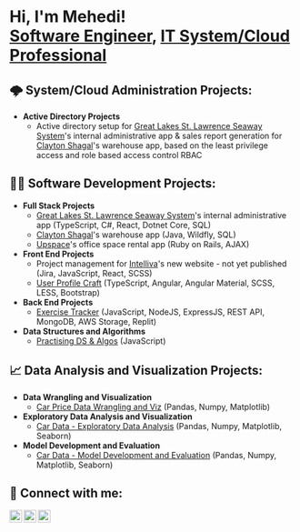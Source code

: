 <h1>Hi, I'm Mehedi! <br/><a href="https://github.com/MehediEhteshum">Software Engineer</a>, <a href="https://www.linkedin.com/in/mehediehteshum/">IT System/Cloud Professional</a></h1>

<h2>🌩️ System/Cloud Administration Projects:</h2>

- <b>Active Directory Projects</b>
  - Active directory setup for [Great Lakes St. Lawrence Seaway System](https://greatlakes-seaway.com/en/)'s internal administrative app & sales report generation for [Clayton Shagal](https://claytonshagal.com/ca/en/home.html)'s warehouse app, based on the least privilege access and role based access control RBAC 

<h2>👨‍💻 Software Development Projects:</h2>

- <b>Full Stack Projects</b>
  - [Great Lakes St. Lawrence Seaway System](https://greatlakes-seaway.com/en/)'s internal administrative app (TypeScript, C#, React, Dotnet Core, SQL)
  - [Clayton Shagal](https://claytonshagal.com/ca/en/home.html)'s warehouse app (Java, Wildfly, SQL)
  - [Upspace](https://upspace.ca/)'s office space rental app (Ruby on Rails, AJAX)
- <b>Front End Projects</b>
  - Project management for [Intelliva](https://intelliva.ca/)'s new website - not yet published (Jira, JavaScript, React, SCSS)
  - [User Profile Craft](https://github.com/MehediEhteshum/Craft-Project) (TypeScript, Angular, Angular Material, SCSS, LESS, Bootstrap)
- <b>Back End Projects</b>
  - [Exercise Tracker](https://github.com/MehediEhteshum/FCC-ExerciseTracker) (JavaScript, NodeJS, ExpressJS, REST API, MongoDB, AWS Storage, Replit)
- <b>Data Structures and Algorithms</b>
  - [Practising DS & Algos](https://github.com/MehediEhteshum/AlgoChallenges-JS) (JavaScript)

<h2>📈 Data Analysis and Visualization Projects:</h2>

- <b>Data Wrangling and Visualization</b>
  - [Car Price Data Wrangling and Viz](https://github.com/MehediEhteshum/CarPriceDataWranglingViz/blob/master/CarPrice-DataWrangling%26Viz.ipynb) (Pandas, Numpy, Matplotlib)
- <b>Exploratory Data Analysis and Visualization</b>
  - [Car Data - Exploratory Data Analysis](https://github.com/MehediEhteshum/CarDataExploratoryAnalysisViz/blob/master/CarData-EDA%26Viz.ipynb) (Pandas, Numpy, Matplotlib, Seaborn)
- <b>Model Development and Evaluation</b>
  - [Car Data - Model Development and Evaluation](https://github.com/MehediEhteshum/CarDataModelDevEvaluation/blob/master/CarData-MDE.ipynb) (Pandas, Numpy, Matplotlib, Seaborn)

<h2> 🤳 Connect with me:</h2>

[<img align="left" alt="MehediEhteshum | LinkedIn" width="22px" src="https://cdn.jsdelivr.net/npm/simple-icons@v3/icons/linkedin.svg" />][linkedin]
[<img align="left" alt="MehediEhteshum | Twitter" width="22px" src="https://cdn.jsdelivr.net/npm/simple-icons@v3/icons/twitter.svg" />][twitter]
<!--
[<img align="left" alt="MehediEhteshum | Facebook" width="22px" src="https://cdn.jsdelivr.net/npm/simple-icons@v3/icons/facebook.svg" />][facebook]
-->
[<img align="left" alt="MehediEhteshum | Instagram" width="22px" src="https://cdn.jsdelivr.net/npm/simple-icons@v3/icons/instagram.svg" />][instagram]

[linkedin]: https://www.linkedin.com/in/mehediehteshum/
[twitter]: https://twitter.com/Mehedi_Ehteshum
[facebook]: https://www.instagram.com/mehedi.ehteshum/
[instagram]: https://www.instagram.com/mehedi.ehteshum/

<!--
**MehediEhteshum/MehediEhteshum** is a ✨ _special_ ✨ repository because its `README.md` (this file) appears on your GitHub profile.

Here are some ideas to get you started:

- 🔭 I’m currently working on ...
- 🌱 I’m currently learning ...
- 👯 I’m looking to collaborate on ...
- 🤔 I’m looking for help with ...
- 💬 Ask me about ...
- 📫 How to reach me: ...
- 😄 Pronouns: ...
- ⚡ Fun fact: ...
-->

